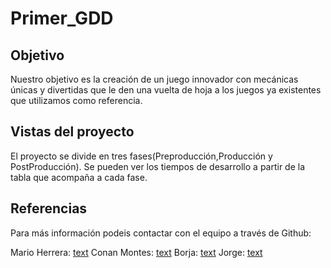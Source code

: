 # Primer_GDD

## Objetivo
Nuestro objetivo es la creación de un juego innovador con mecánicas únicas y divertidas que le den una vuelta de hoja a los juegos ya existentes que utilizamos como referencia.

## Vistas del proyecto

El proyecto se divide en tres fases(Preproducción,Producción y PostProducción). Se pueden ver los tiempos de desarrollo a partir de la tabla que acompaña a cada fase.

## Referencias

Para más información podeis contactar con el equipo a través de Github:

Mario Herrera: [text](https://github.com/Kenflin)
Conan Montes: [text](https://github.com/ConanMG)
Borja: [text](https://github.com/Ge0Ka)
Jorge: [text](https://github.com/BorjaEnbiei)
